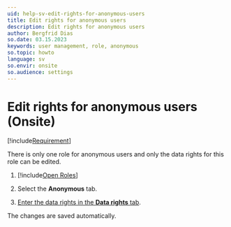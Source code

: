 ```yaml
---
uid: help-sv-edit-rights-for-anonymous-users
title: Edit rights for anonymous users
description: Edit rights for anonymous users
author: Bergfrid Dias
so.date: 03.15.2023
keywords: user management, role, anonymous
so.topic: howto
language: sv
so.envir: onsite
so.audience: settings
---
```


# Edit rights for anonymous users (Onsite)

[!include[Requirement](../includes/note-anon-req.md)]

There is only one role for anonymous users and only the data rights for this role can be edited.

1. [!include[Open Roles](includes/open-roles.md)]

2. Select the **Anonymous** tab.

3. [Enter the data rights in the **Data rights** tab][2].

The changes are saved automatically.

<!-- Referenced links -->
[2]: set-data-rights-for-role.md

<!-- Referenced images -->

